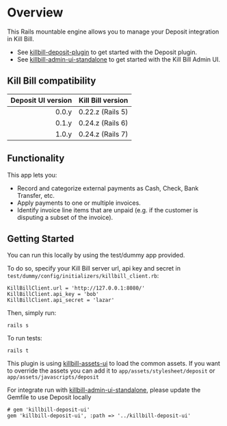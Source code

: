 Overview
========

This Rails mountable engine allows you to manage your Deposit integration in Kill Bill.

* See [killbill-deposit-plugin](https://github.com/killbill/killbill-deposit-plugin) to get started with the Deposit plugin.
* See [killbill-admin-ui-standalone](https://github.com/killbill/killbill-admin-ui-standalone) to get started with the Kill Bill Admin UI.

Kill Bill compatibility
-----------------------

| Deposit UI version | Kill Bill version |
|-------------------:|------------------:|
|              0.0.y |            0.22.z (Rails 5) |
|              0.1.y |            0.24.z (Rails 6) |
|              1.0.y |            0.24.z (Rails 7) |

Functionality
-------------

This app lets you:

* Record and categorize external payments as Cash, Check, Bank Transfer, etc.
* Apply payments to one or multiple invoices.
* Identify invoice line items that are unpaid (e.g. if the customer is disputing a subset of the invoice).

Getting Started
---------------

You can run this locally by using the test/dummy app provided.

To do so, specify your Kill Bill server url, api key and secret in ```test/dummy/config/initializers/killbill_client.rb```:

```
KillBillClient.url = 'http://127.0.0.1:8080/'
KillBillClient.api_key = 'bob'
KillBillClient.api_secret = 'lazar'
```

Then, simply run:

```
rails s
```

To run tests:

```
rails t
```

This plugin is using [killbill-assets-ui](https://github.com/killbill/killbill-assets-ui) to load the common assets.
If you want to override the assets you can add it to ```app/assets/stylesheet/deposit``` or ```app/assets/javascripts/deposit```

For integrate run with [killbill-admin-ui-standalone](https://github.com/killbill/killbill-admin-ui-standalone), please update the Gemfile to use Deposit locally

```
# gem 'killbill-deposit-ui'
gem 'killbill-deposit-ui', :path => '../killbill-deposit-ui'
```
